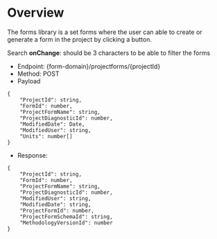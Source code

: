# Overview
The forms library is a set forms where the user can able to create or generate a form in the project by clicking a button.

Search
**onChange**: should be 3 characters to be able to filter the forms

- Endpoint: {form-domain}/projectforms/{projectId}
- Method: POST
- Payload

```
{
    "ProjectId": string,
    "FormId": number,
    "ProjectFormName": string,
    "ProjectDiagnosticId": number,
    "ModifiedDate": Date,
    "ModifiedUser": string,
    "Units": number[]
}
```


- Response: 

```
{
    "ProjectId": string,
    "FormId": number,
    "ProjectFormName": string,
    "ProjectDiagnosticId": number,
    "ModifiedUser": string,
    "ModifiedDate": string,
    "ProjectFormId": number,
    "ProjectFormSchemaId": string,
    "MethodologyVersionId": number
}
```
